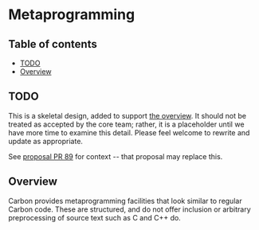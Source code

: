 # Metaprogramming

<!--
Part of the Carbon Language project, under the Apache License v2.0 with LLVM
Exceptions. See /LICENSE for license information.
SPDX-License-Identifier: Apache-2.0 WITH LLVM-exception
-->

<!-- toc -->

## Table of contents

-   [TODO](#todo)
-   [Overview](#overview)

<!-- tocstop -->

## TODO

This is a skeletal design, added to support [the overview](README.md). It should
not be treated as accepted by the core team; rather, it is a placeholder until
we have more time to examine this detail. Please feel welcome to rewrite and
update as appropriate.

See [proposal PR 89](https://github.com/carbon-language/carbon-lang/pull/89) for
context -- that proposal may replace this.

## Overview

Carbon provides metaprogramming facilities that look similar to regular Carbon
code. These are structured, and do not offer inclusion or arbitrary
preprocessing of source text such as C and C++ do.
